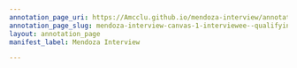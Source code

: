 ```yaml
---
annotation_page_uri: https://Amcclu.github.io/mendoza-interview/annotations/mendoza-interview-canvas-1-interviewee--qualifying--hesitation--relating-personal-detail-.json
annotation_page_slug: mendoza-interview-canvas-1-interviewee--qualifying--hesitation--relating-personal-detail-
layout: annotation_page
manifest_label: Mendoza Interview

---
```


